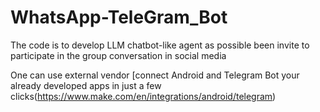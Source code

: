 # WhatsApp-TeleGram_Bot

The code is to develop LLM chatbot-like agent as possible been invite to participate in the group conversation in social media 

One can use external vendor [connect Android and Telegram Bot your already developed apps in just a few clicks(https://www.make.com/en/integrations/android/telegram)
